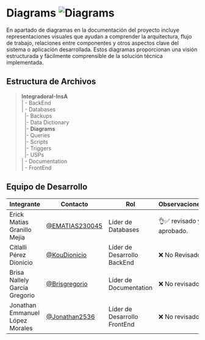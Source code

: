 # Diagrams ![Diagrams](https://img.shields.io/badge/Microsoft_Visio-3955A3?style=for-the-badge&logo=microsoft-visio&logoColor=white)


En apartado de diagramas en la documentación del proyecto incluye representaciones visuales que ayudan a comprender la arquitectura, flujo de trabajo, relaciones entre componentes y otros aspectos clave del sistema o aplicación desarrollada. Estos diagramas proporcionan una visión estructurada y fácilmente comprensible de la solución técnica implementada.

 

## Estructura de Archivos

>**IntegradoraI-InsA**<br>
>| - BackEnd <br>
>| - Databases<br>
>&nbsp;&nbsp;|- Backups<br>
>&nbsp;&nbsp;|- Data Dictionary<br>
>&nbsp;&nbsp;|- **Diagrams**<br>
>&nbsp;&nbsp;|- Queries<br>
>&nbsp;&nbsp;|- Scripts<br>
>&nbsp;&nbsp;|- Triggers<br>
>&nbsp;&nbsp;|- USPs<br>
>| - Documentation<br>
>| - FrontEnd

## Equipo de Desarrollo

|Integrante|Contacto|Rol|Observaciones|
|------------|--------|---|---|
|Erick Matias Granillo Mejia|[@EMATIAS230045](https://github.com/EMATIAS230045)|Líder de Databases|👌✅ revisado y aprobado.|
|Citlalli Pérez Dionicio|[@KouDionicio](https://github.com/KouDionicio)|Líder de Desarrollo BackEnd|❌ No Revisado.|
|Brisa Nallely García Gregorio|[@Brisgregorio](https://github.com/Brisgregorio)|Líder de Documentation|❌ No revisado |
|Jonathan Emmanuel López Morales|[@Jonathan2536](https://github.com/Jonathan2536)|Líder de Desarrollo FrontEnd|❌ No revisado|
